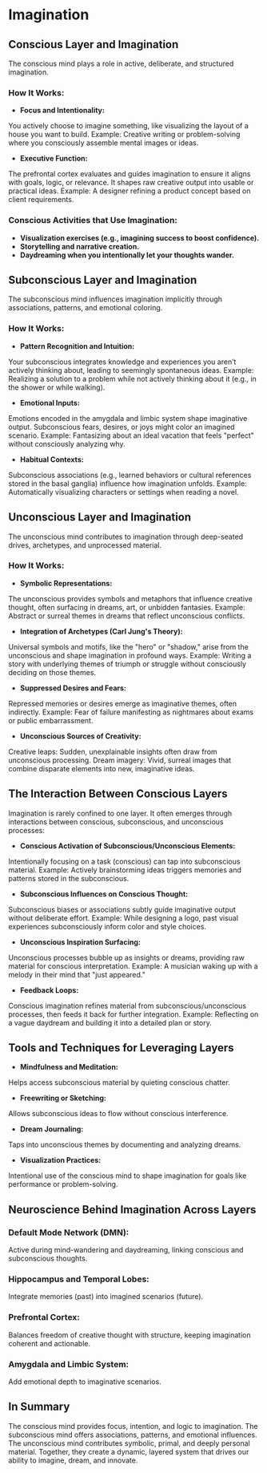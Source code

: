# Imagination

## Conscious Layer and Imagination

The conscious mind plays a role in active, deliberate, and structured imagination.

### How It Works:

- **Focus and Intentionality:**

You actively choose to imagine something, like visualizing the layout of a house you want to build.
Example: Creative writing or problem-solving where you consciously assemble mental images or ideas.

- **Executive Function:**

The prefrontal cortex evaluates and guides imagination to ensure it aligns with goals, logic, or relevance.
It shapes raw creative output into usable or practical ideas.
Example: A designer refining a product concept based on client requirements.

### Conscious Activities that Use Imagination:

- **Visualization exercises (e.g., imagining success to boost confidence).**
- **Storytelling and narrative creation.**
- **Daydreaming when you intentionally let your thoughts wander.**

## Subconscious Layer and Imagination

The subconscious mind influences imagination implicitly through associations, patterns, and emotional coloring.

### How It Works:

- **Pattern Recognition and Intuition:**

Your subconscious integrates knowledge and experiences you aren’t actively thinking about, leading to seemingly spontaneous ideas.
Example: Realizing a solution to a problem while not actively thinking about it (e.g., in the shower or while walking).

- **Emotional Inputs:**

Emotions encoded in the amygdala and limbic system shape imaginative output. Subconscious fears, desires, or joys might color an imagined scenario.
Example: Fantasizing about an ideal vacation that feels "perfect" without consciously analyzing why.

- **Habitual Contexts:**

Subconscious associations (e.g., learned behaviors or cultural references stored in the basal ganglia) influence how imagination unfolds.
Example: Automatically visualizing characters or settings when reading a novel.

## Unconscious Layer and Imagination

The unconscious mind contributes to imagination through deep-seated drives, archetypes, and unprocessed material.

### How It Works:

- **Symbolic Representations:**

The unconscious provides symbols and metaphors that influence creative thought, often surfacing in dreams, art, or unbidden fantasies.
Example: Abstract or surreal themes in dreams that reflect unconscious conflicts.

- **Integration of Archetypes (Carl Jung's Theory):**

Universal symbols and motifs, like the "hero" or "shadow," arise from the unconscious and shape imagination in profound ways.
Example: Writing a story with underlying themes of triumph or struggle without consciously deciding on those themes.

- **Suppressed Desires and Fears:**

Repressed memories or desires emerge as imaginative themes, often indirectly.
Example: Fear of failure manifesting as nightmares about exams or public embarrassment.

- **Unconscious Sources of Creativity:**

Creative leaps: Sudden, unexplainable insights often draw from unconscious processing.
Dream imagery: Vivid, surreal images that combine disparate elements into new, imaginative ideas.

## The Interaction Between Conscious Layers

Imagination is rarely confined to one layer. It often emerges through interactions between conscious, subconscious, and unconscious processes:

- **Conscious Activation of Subconscious/Unconscious Elements:**

Intentionally focusing on a task (conscious) can tap into subconscious material.
Example: Actively brainstorming ideas triggers memories and patterns stored in the subconscious.

- **Subconscious Influences on Conscious Thought:**

Subconscious biases or associations subtly guide imaginative output without deliberate effort.
Example: While designing a logo, past visual experiences subconsciously inform color and style choices.

- **Unconscious Inspiration Surfacing:**

Unconscious processes bubble up as insights or dreams, providing raw material for conscious interpretation.
Example: A musician waking up with a melody in their mind that "just appeared."

- **Feedback Loops:**

Conscious imagination refines material from subconscious/unconscious processes, then feeds it back for further integration.
Example: Reflecting on a vague daydream and building it into a detailed plan or story.

## Tools and Techniques for Leveraging Layers

- **Mindfulness and Meditation:**

Helps access subconscious material by quieting conscious chatter.

- **Freewriting or Sketching:**

Allows subconscious ideas to flow without conscious interference.

- **Dream Journaling:**

Taps into unconscious themes by documenting and analyzing dreams.

- **Visualization Practices:**

Intentional use of the conscious mind to shape imagination for goals like performance or problem-solving.

## Neuroscience Behind Imagination Across Layers

### Default Mode Network (DMN):

Active during mind-wandering and daydreaming, linking conscious and subconscious thoughts.

### Hippocampus and Temporal Lobes:

Integrate memories (past) into imagined scenarios (future).

### Prefrontal Cortex:

Balances freedom of creative thought with structure, keeping imagination coherent and actionable.

### Amygdala and Limbic System:

Add emotional depth to imaginative scenarios.

## In Summary

The conscious mind provides focus, intention, and logic to imagination.
The subconscious mind offers associations, patterns, and emotional influences.
The unconscious mind contributes symbolic, primal, and deeply personal material. Together, they create a dynamic, layered system that drives our ability to imagine, dream, and innovate.
